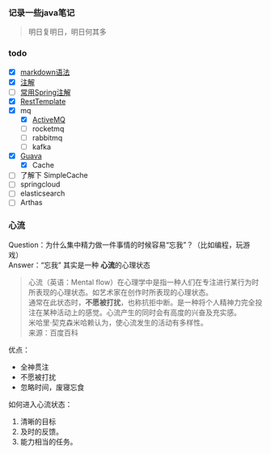 ### 记录一些java笔记

> 明日复明日，明日何其多

### todo
- [x] [markdown语法](note/Markdown.md)
- [x]  [注解](note/java/annotation.md#注解)
- [ ]  [常用Spring注解](note/java/SpringAnnotation.md)
- [x] [RestTemplate](demos/src/main/java/com/linhuanjie/spring/RestTemplateDemo.java#L7-L26)
- [x] mq
  - [x] [ActiveMQ](note/mq/ActiveMQ.md#mqmessage-queue应用场景)
  - [ ] rocketmq
  - [ ] rabbitmq
  - [ ] kafka
- [x] [Guava](demos/src/main/java/com/linhuanjie/guava/README.md)
  - [x] Cache
- [ ] 了解下  SimpleCache
- [ ] springcloud
- [ ] elasticsearch
- [ ] Arthas

### 心流
Question：为什么集中精力做一件事情的时候容易“忘我”？（比如编程，玩游戏）  
Answer：“忘我” 其实是一种 **心流**的心理状态
> 心流（英语：Mental flow）在心理学中是指一种人们在专注进行某行为时所表现的心理状态。如艺术家在创作时所表现的心理状态。  
> 通常在此状态时，**不愿被打扰**，也称抗拒中断。是一种将个人精神力完全投注在某种活动上的感觉。心流产生的同时会有高度的兴奋及充实感。  
> 米哈里·契克森米哈赖认为，使心流发生的活动有多样性。  
> 来源：百度百科

优点：
- 全神贯注
- 不愿被打扰
- 忽略时间，废寝忘食

如何进入心流状态：
1. 清晰的目标
2. 及时的反馈。
3. 能力相当的任务。


